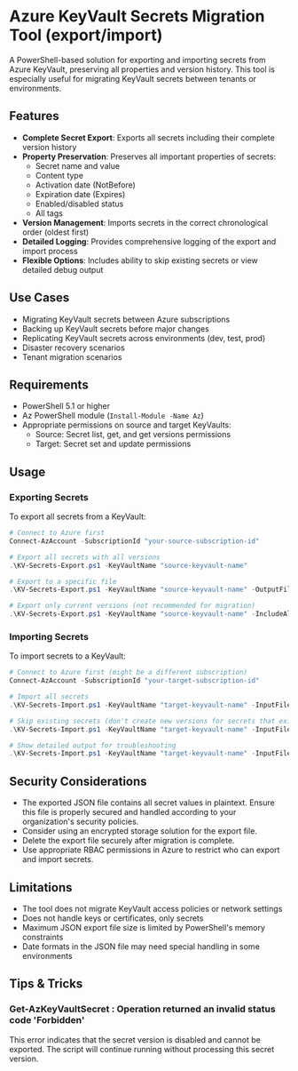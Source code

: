 # Azure KeyVault Secrets Migration Tool (export/import)

A PowerShell-based solution for exporting and importing secrets from Azure KeyVault, preserving all properties and version history. This tool is especially useful for migrating KeyVault secrets between tenants or environments.

## Features

- **Complete Secret Export**: Exports all secrets including their complete version history
- **Property Preservation**: Preserves all important properties of secrets:
  - Secret name and value
  - Content type
  - Activation date (NotBefore)
  - Expiration date (Expires)
  - Enabled/disabled status
  - All tags
- **Version Management**: Imports secrets in the correct chronological order (oldest first)
- **Detailed Logging**: Provides comprehensive logging of the export and import process
- **Flexible Options**: Includes ability to skip existing secrets or view detailed debug output

## Use Cases

- Migrating KeyVault secrets between Azure subscriptions
- Backing up KeyVault secrets before major changes
- Replicating KeyVault secrets across environments (dev, test, prod)
- Disaster recovery scenarios
- Tenant migration scenarios

## Requirements

- PowerShell 5.1 or higher
- Az PowerShell module (`Install-Module -Name Az`)
- Appropriate permissions on source and target KeyVaults:
  - Source: Secret list, get, and get versions permissions
  - Target: Secret set and update permissions

## Usage

### Exporting Secrets

To export all secrets from a KeyVault:

```powershell
# Connect to Azure first
Connect-AzAccount -SubscriptionId "your-source-subscription-id"

# Export all secrets with all versions
.\KV-Secrets-Export.ps1 -KeyVaultName "source-keyvault-name"

# Export to a specific file
.\KV-Secrets-Export.ps1 -KeyVaultName "source-keyvault-name" -OutputFilePath "C:\path\to\export-file.json"

# Export only current versions (not recommended for migration)
.\KV-Secrets-Export.ps1 -KeyVaultName "source-keyvault-name" -IncludeAllVersions:$false
```

### Importing Secrets

To import secrets to a KeyVault:

```powershell
# Connect to Azure first (might be a different subscription)
Connect-AzAccount -SubscriptionId "your-target-subscription-id"

# Import all secrets
.\KV-Secrets-Import.ps1 -KeyVaultName "target-keyvault-name" -InputFilePath "path\to\exported-secrets.json"

# Skip existing secrets (don't create new versions for secrets that exist)
.\KV-Secrets-Import.ps1 -KeyVaultName "target-keyvault-name" -InputFilePath "path\to\exported-secrets.json" -SkipExisting

# Show detailed output for troubleshooting
.\KV-Secrets-Import.ps1 -KeyVaultName "target-keyvault-name" -InputFilePath "path\to\exported-secrets.json" -DetailedOutput
```

## Security Considerations

- The exported JSON file contains all secret values in plaintext. Ensure this file is properly secured and handled according to your organization's security policies.
- Consider using an encrypted storage solution for the export file.
- Delete the export file securely after migration is complete.
- Use appropriate RBAC permissions in Azure to restrict who can export and import secrets.

## Limitations

- The tool does not migrate KeyVault access policies or network settings
- Does not handle keys or certificates, only secrets
- Maximum JSON export file size is limited by PowerShell's memory constraints
- Date formats in the JSON file may need special handling in some environments

## Tips & Tricks
### Get-AzKeyVaultSecret : Operation returned an invalid status code 'Forbidden'
This error indicates that the secret version is disabled and cannot be exported. The script will continue running without processing this secret version.
